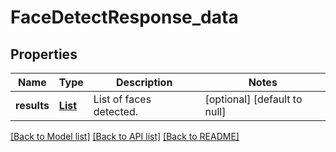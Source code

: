 # FaceDetectResponse_data
## Properties

Name | Type | Description | Notes
------------ | ------------- | ------------- | -------------
**results** | [**List**](FaceDetectItem.md) | List of faces detected. | [optional] [default to null]

[[Back to Model list]](../README.md#documentation-for-models) [[Back to API list]](../README.md#documentation-for-api-endpoints) [[Back to README]](../README.md)

